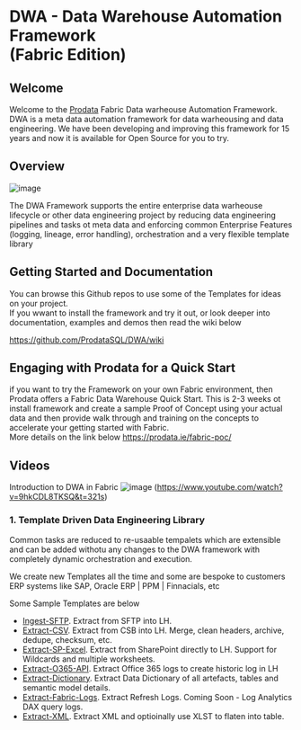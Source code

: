 # DWA - Data Warehouse Automation Framework<BR> (Fabric Edition)
## Welcome
Welcome to the [Prodata](https://www.prodata.ie) Fabric Data warheouse Automation Framework. DWA is a meta data automation framework for data warheousing and data engineering. 
We have been developing and improving this framework for 15 years and now it is available for Open Source for you to try.
<BR>
## Overview
![image](https://github.com/user-attachments/assets/678020fe-ead9-41f9-a77e-597350fa5e45)

The DWA Framework supports the entire enterprise data warheouse lifecycle or other data engineering project by reducing data engineering pipelines and tasks ot meta data and enforcing common 
Enterprise Features (logging, lineage, error handling), orchestration and a very flexible template library

## Getting Started and Documentation
You can browse this Github repos to use some of the Templates for ideas on your project.<BR>
If you wwant to install the framework and try it out, or look deeper into documentation, examples and demos then 
read the wiki below

https://github.com/ProdataSQL/DWA/wiki
<BR>

## Engaging with Prodata for a Quick Start
if you want to try the Framework on your own Fabric environment, then Prodata offers a Fabric Data Warehouse Quick Start.
This is 2-3 weeks ot install framework and create a sample Proof of Concept using your actual data and then provide walk through and training on the concepts 
to accelerate your getting started with Fabric.
<BR>
More details on the link below
https://prodata.ie/fabric-poc/

## Videos

Introduction to DWA in Fabric
![image](https://github.com/user-attachments/assets/0cce133b-1d61-4cc0-9f58-70eac999de5b)
(https://www.youtube.com/watch?v=9hkCDL8TKSQ&t=321s)


### 1. Template Driven Data Engineering Library
Common tasks are reduced to re-usaable tempalets which are extensible and can be added withotu any changes to the DWA framework with completely dynamic orchestration and execution.

We create new Templates all the time and some are bespoke to customers ERP systems like SAP, Oracle ERP | PPM | Finnacials, etc

Some Sample Templates are below
* [Ingest-SFTP](https://github.com/ProdataSQL/DWA/blob/main/Library/Ingest/Ingest-SFTP.ipynb). Extract from SFTP into LH.
* [Extract-CSV](https://github.com/ProdataSQL/DWA/blob/main/Library/Extract/Extract-CSV.ipynb). Extract from CSB into LH. Merge, clean headers, archive, dedupe, checksum, etc.
* [Extract-SP-Excel](https://github.com/ProdataSQL/DWA/blob/main/Library/Extract/Extract-SP-Excel.ipynb). Extract from SharePoint directly to LH. Support for Wildcards and multiple worksheets.
* [Extract-O365-API](https://github.com/ProdataSQL/DWA/blob/main/Library/Ops/Extract-O365-API.ipynb). Extract Office 365 logs to create historic log in LH
* [Extract-Dictionary](https://github.com/ProdataSQL/DWA/blob/main/Library/Ops/Extract-Dictionary.ipynb). Extract Data Dictionary of all artefacts, tables and semantic model details.
* [Extract-Fabric-Logs](https://github.com/ProdataSQL/DWA/blob/main/Library/Ops/Extract-Fabric-Logs.ipynb). Extract Refresh Logs. Coming Soon - Log Analytics DAX query logs.
* [Extract-XML](https://github.com/ProdataSQL/DWA/blob/main/Library/Extract/Extract-XML.ipynb). Extract XML and optioinally use XLST to flaten into table.
  
